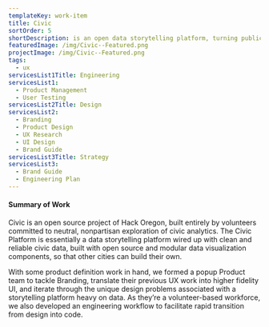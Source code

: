 ```yaml
---
templateKey: work-item
title: Civic
sortOrder: 5
shortDescription: is an open data storytelling platform, turning public information into public knowledge.
featuredImage: /img/Civic--Featured.png
projectImage: /img/Civic--Featured.png
tags:
  - ux
servicesList1Title: Engineering
servicesList1:
  - Product Management
  - User Testing
servicesList2Title: Design
servicesList2:
  - Branding
  - Product Design
  - UX Research
  - UI Design
  - Brand Guide
servicesList3Title: Strategy
servicesList3:
  - Brand Guide
  - Engineering Plan
---
```


#### Summary of Work

Civic is an open source project of Hack Oregon, built entirely by volunteers committed to neutral, nonpartisan exploration of civic analytics. The Civic Platform is essentially a data storytelling platform wired up with clean and reliable civic data, built with open source and modular data visualization components, so that other cities can build their own.

With some product definition work in hand, we formed a popup Product team to tackle Branding, translate their previous UX work into higher fidelity UI, and iterate through the unique design problems associated with a storytelling platform heavy on data. As they’re a volunteer-based workforce, we also developed an engineering workflow to facilitate rapid transition from design into code.
